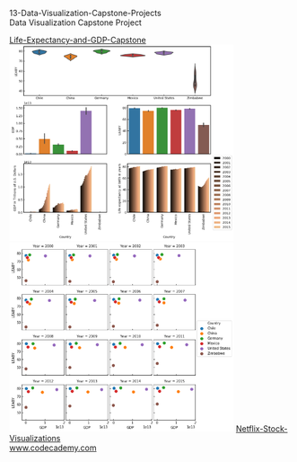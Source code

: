 

<p>13-Data-Visualization-Capstone-Projects</br>
Data Visualization Capstone Project</p>

<div style="float:left">
<a href="Life-Expectancy-and-GDP-Capstone/global_data_capstone_project.ipynb">
Life-Expectancy-and-GDP-Capstone</br>
<img src="Life-Expectancy-and-GDP-Capstone/img/overview_plot.png" alt="img" width="400px">
<img src="Life-Expectancy-and-GDP-Capstone/img/GDP_LEABY.png" alt="img" width="400px" "></a>

<a href="Netflix-Stock-Visualizations">
Netflix-Stock-Visualizations</br></a>

</div>


www.codecademy.com

